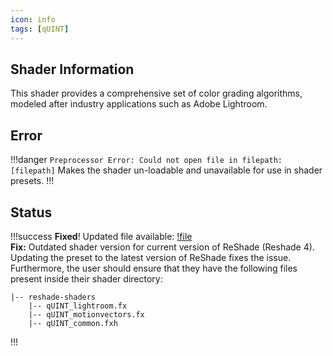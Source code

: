 ```yaml
---
icon: info
tags: [qUINT]
---
```

## Shader Information
This shader provides a comprehensive set of color grading algorithms, modeled after industry applications such as Adobe Lightroom.

## Error
!!!danger
`Preprocessor Error: Could not open file in filepath: [filepath]` Makes the shader un-loadable and unavailable for use in shader presets.
!!!
## Status
!!!success
**Fixed**! Updated file available: [!file](https://cdn.discordapp.com/attachments/1072537310924652676/1072541648602529822/qUINT_lightroom.fx)
<br>**Fix:** Outdated shader version for current version of ReShade (Reshade 4). Updating the preset to the latest version of ReShade fixes the issue.
Furthermore, the user should ensure that they have the following files present inside their shader directory:
```
|-- reshade-shaders
    |-- qUINT_lightroom.fx
    |-- qUINT_motionvectors.fx
    |-- qUINT_common.fxh
```
!!!
